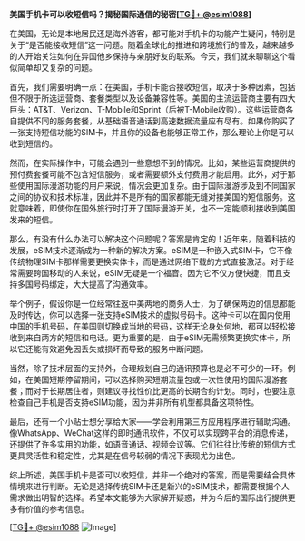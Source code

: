 **美国手机卡可以收短信吗？揭秘国际通信的秘密[[TG💪+ @esim1088](https://t.me/s/esim1088)]**

在美国，无论是本地居民还是海外游客，都可能对手机卡的功能产生疑问，特别是关于“是否能接收短信”这一问题。随着全球化的推进和跨境旅行的普及，越来越多的人开始关注如何在异国他乡保持与亲朋好友的联系。今天，我们就来聊聊这个看似简单却又复杂的问题。

首先，我们需要明确一点：在美国，手机卡能否接收短信，取决于多种因素，包括但不限于所选运营商、套餐类型以及设备兼容性等。美国的主流运营商主要有四大巨头：AT&T、Verizon、T-Mobile和Sprint（后被T-Mobile收购）。这些运营商各自提供不同的服务套餐，从基础语音通话到高速数据流量应有尽有。如果你购买了一张支持短信功能的SIM卡，并且你的设备也能够正常工作，那么理论上你是可以收到短信的。

然而，在实际操作中，可能会遇到一些意想不到的情况。比如，某些运营商提供的预付费套餐可能不包含短信服务，或者需要额外支付费用才能启用。此外，对于那些使用国际漫游功能的用户来说，情况会更加复杂。由于国际漫游涉及到不同国家之间的协议和技术标准，因此并不是所有的国家都能无缝对接美国的短信服务。这就意味着，即使你在国外旅行时打开了国际漫游开关，也不一定能顺利接收到美国发来的短信。

那么，有没有什么办法可以解决这个问题呢？答案是肯定的！近年来，随着科技的发展，eSIM技术逐渐成为一种新的解决方案。eSIM是一种嵌入式SIM卡，它不像传统物理SIM卡那样需要更换实体卡，而是通过网络下载的方式直接激活。对于经常需要跨国移动的人来说，eSIM无疑是一个福音。因为它不仅方便快捷，而且支持多国号码绑定，大大提高了沟通效率。

举个例子，假设你是一位经常往返中美两地的商务人士，为了确保两边的信息都能及时传达，你可以选择一张支持eSIM技术的虚拟号码卡。这种卡可以在国内使用中国的手机号码，在美国则切换成当地的号码，这样无论身处何地，都可以轻松接收到来自两方的短信和电话。更为重要的是，由于eSIM无需频繁更换实体卡，所以它还能有效避免因丢失或损坏而导致的服务中断问题。

当然，除了技术层面的支持外，合理规划自己的通讯预算也是必不可少的一环。例如，在美国短期停留期间，可以选择购买短期流量包或一次性使用的国际漫游套餐；而对于长期居住者，则建议寻找性价比更高的长期合约计划。同时，也要注意检查自己手机是否支持eSIM功能，因为并非所有机型都具备这项特性。

最后，还有一个小贴士想分享给大家——学会利用第三方应用程序进行辅助沟通。像WhatsApp、WeChat这样的即时通讯软件，不仅可以实现跨平台的消息传递，还提供了许多实用的功能，如语音通话、视频会议等。它们往往比传统的短信方式更具灵活性和稳定性，尤其是在信号较弱的情况下表现尤为出色。

综上所述，美国手机卡是否可以收短信，并非一个绝对的答案，而是需要结合具体情境来进行判断。无论是选择传统SIM卡还是新兴的eSIM技术，都需要根据个人需求做出明智的选择。希望本文能够为大家解开疑惑，并为今后的国际出行提供更多有价值的参考信息。

[[TG💪+ @esim1088](https://t.me/s/esim1088) ![Image](https://i.postimg.cc/4NQfJmqS/Snipaste-2025-05-13-00-14-12.png)]